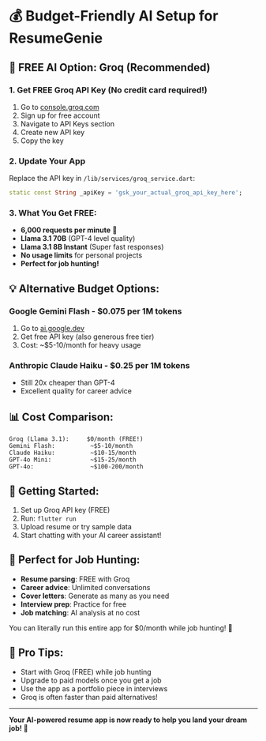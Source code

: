 # 💰 Budget-Friendly AI Setup for ResumeGenie

## 🎯 **FREE AI Option: Groq (Recommended)**

### 1. **Get FREE Groq API Key** (No credit card required!)
1. Go to [console.groq.com](https://console.groq.com)
2. Sign up for free account
3. Navigate to API Keys section
4. Create new API key
5. Copy the key

### 2. **Update Your App**
Replace the API key in `/lib/services/groq_service.dart`:
```dart
static const String _apiKey = 'gsk_your_actual_groq_api_key_here';
```

### 3. **What You Get FREE:**
- **6,000 requests per minute** 🚀
- **Llama 3.1 70B** (GPT-4 level quality)
- **Llama 3.1 8B Instant** (Super fast responses)
- **No usage limits** for personal projects
- **Perfect for job hunting!**

## 💡 **Alternative Budget Options:**

### **Google Gemini Flash** - $0.075 per 1M tokens
1. Go to [ai.google.dev](https://ai.google.dev)
2. Get free API key (also generous free tier)
3. Cost: ~$5-10/month for heavy usage

### **Anthropic Claude Haiku** - $0.25 per 1M tokens  
- Still 20x cheaper than GPT-4
- Excellent quality for career advice

## 📊 **Cost Comparison:**
```
Groq (Llama 3.1):     $0/month (FREE!)
Gemini Flash:          ~$5-10/month  
Claude Haiku:          ~$10-15/month
GPT-4o Mini:           ~$15-25/month
GPT-4o:                ~$100-200/month
```

## 🚀 **Getting Started:**
1. Set up Groq API key (FREE)
2. Run: `flutter run`
3. Upload resume or try sample data
4. Start chatting with your AI career assistant!

## 💼 **Perfect for Job Hunting:**
- **Resume parsing**: FREE with Groq
- **Career advice**: Unlimited conversations
- **Cover letters**: Generate as many as you need
- **Interview prep**: Practice for free
- **Job matching**: AI analysis at no cost

You can literally run this entire app for $0/month while job hunting! 🎉

## 🔧 **Pro Tips:**
- Start with Groq (FREE) while job hunting
- Upgrade to paid models once you get a job
- Use the app as a portfolio piece in interviews
- Groq is often faster than paid alternatives!

---
**Your AI-powered resume app is now ready to help you land your dream job! 🌟**